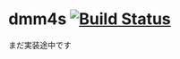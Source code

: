 dmm4s
[![Build Status](https://travis-ci.org/daiksy/dmm4s.png?branch=master)](https://travis-ci.org/daiksy/dmm4s)
===============
まだ実装途中です
